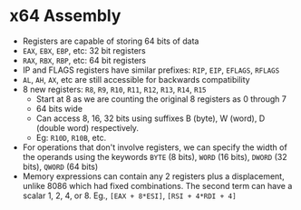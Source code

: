 # x64 Assembly
* Registers are capable of storing 64 bits of data
* `EAX`, `EBX`, `EBP`, etc: 32 bit registers
* `RAX`, `RBX`, `RBP`, etc: 64 bit registers
* IP and FLAGS registers have similar prefixes: `RIP`, `EIP`, `EFLAGS`, `RFLAGS`
* `AL`, `AH`, `AX`, etc are still accessible for backwards compatibility
* 8 new registers: `R8`, `R9`, `R10`, `R11`, `R12`, `R13`, `R14`, `R15` 
    * Start at 8 as we are counting the original 8 registers as 0 through 7
    * 64 bits wide
    * Can access 8, 16, 32 bits using suffixes B (byte), W (word), D (double word) respectively. 
    * Eg: `R10D`, `R10B`, etc.
* For operations that don't involve registers, we can specify the width of the operands using the keywords `BYTE` (8 bits), `WORD` (16 bits), `DWORD` (32 bits), `QWORD` (64 bits)
* Memory expressions can contain any 2 registers plus a displacement, unlike 8086 which had fixed combinations. The second term can have a scalar 1, 2, 4, or 8. Eg., `[EAX + 8*ESI]`, `[RSI + 4*RDI + 4]`

